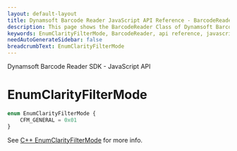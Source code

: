 ```yaml
---
layout: default-layout
title: Dynamsoft Barcode Reader JavaScript API Reference - BarcodeReader
description: This page shows the BarcodeReader Class of Dynamsoft Barcode Reader JavaScript SDK.
keywords: EnumClarityFilterMode, BarcodeReader, api reference, javascript, js
needAutoGenerateSidebar: false
breadcrumbText: EnumClarityFilterMode
---
```


Dynamsoft Barcode Reader SDK - JavaScript API
# EnumClarityFilterMode

```ts
enum EnumClarityFilterMode {
    CFM_GENERAL = 0x01
}
```

See [C++ EnumClarityFilterMode](https://www.dynamsoft.com/barcode-reader/parameters/enum/frame-decoding-enums.html?ver=latest#clarityfiltermode) for more info.